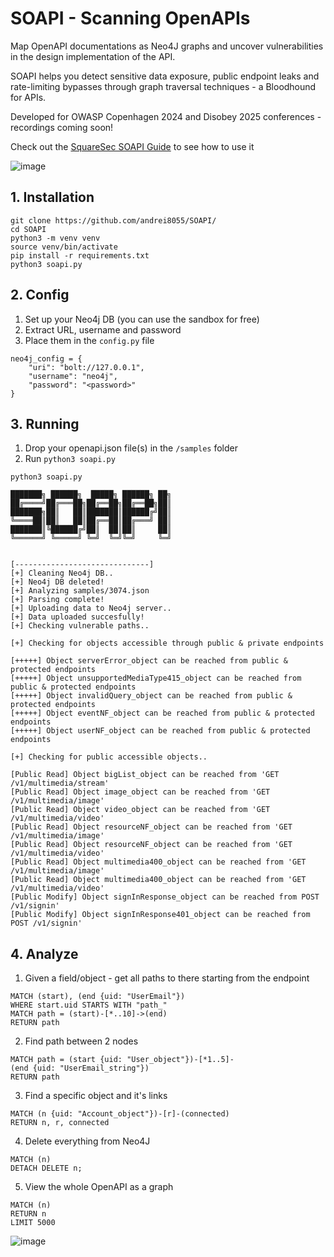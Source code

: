 # SOAPI - Scanning OpenAPIs

Map OpenAPI documentations as Neo4J graphs and uncover vulnerabilities in the design implementation of the API. 

SOAPI helps you detect sensitive data exposure, public endpoint leaks and rate-limiting bypasses through graph traversal techniques - a Bloodhound for APIs.

Developed for OWASP Copenhagen 2024 and Disobey 2025 conferences - recordings coming soon!

Check out the [SquareSec SOAPI Guide](https://www.sqrsec.com/soapi-guide) to see how to use it

![image](https://github.com/user-attachments/assets/bede7a1f-f5f1-4fe2-9e34-df2985cd5a69)



## 1. Installation
```
git clone https://github.com/andrei8055/SOAPI/
cd SOAPI
python3 -m venv venv
source venv/bin/activate
pip install -r requirements.txt
python3 soapi.py
```

## 2. Config
1. Set up your Neo4j DB (you can use the sandbox for free)
2. Extract URL, username and password
3. Place them in the `config.py` file
```
neo4j_config = {
    "uri": "bolt://127.0.0.1",
    "username": "neo4j",
    "password": "<password>"
}
```

## 3. Running
1. Drop your openapi.json file(s) in the `/samples` folder
2. Run `python3 soapi.py`
```
python3 soapi.py 

███████╗ ██████╗  █████╗ ██████╗ ██╗
██╔════╝██╔═══██╗██╔══██╗██╔══██╗██║
███████╗██║   ██║███████║██████╔╝██║
╚════██║██║   ██║██╔══██║██╔═══╝ ██║
███████║╚██████╔╝██║  ██║██║     ██║
╚══════╝ ╚═════╝ ╚═╝  ╚═╝╚═╝     ╚═╝
                                    

[------------------------------]
[+] Cleaning Neo4j DB..
[+] Neo4j DB deleted!
[+] Analyzing samples/3074.json
[+] Parsing complete!
[+] Uploading data to Neo4j server..
[+] Data uploaded succesfully!
[+] Checking vulnerable paths..

[+] Checking for objects accessible through public & private endpoints

[+++++] Object serverError_object can be reached from public & protected endpoints
[+++++] Object unsupportedMediaType415_object can be reached from public & protected endpoints
[+++++] Object invalidQuery_object can be reached from public & protected endpoints
[+++++] Object eventNF_object can be reached from public & protected endpoints
[+++++] Object userNF_object can be reached from public & protected endpoints

[+] Checking for public accessible objects..

[Public Read] Object bigList_object can be reached from 'GET /v1/multimedia/stream'
[Public Read] Object image_object can be reached from 'GET /v1/multimedia/image'
[Public Read] Object video_object can be reached from 'GET /v1/multimedia/video'
[Public Read] Object resourceNF_object can be reached from 'GET /v1/multimedia/image'
[Public Read] Object resourceNF_object can be reached from 'GET /v1/multimedia/video'
[Public Read] Object multimedia400_object can be reached from 'GET /v1/multimedia/image'
[Public Read] Object multimedia400_object can be reached from 'GET /v1/multimedia/video'
[Public Modify] Object signInResponse_object can be reached from POST /v1/signin'
[Public Modify] Object signInResponse401_object can be reached from POST /v1/signin'
```

## 4. Analyze
1. Given a field/object - get all paths to there starting from the endpoint

```
MATCH (start), (end {uid: "UserEmail"})
WHERE start.uid STARTS WITH "path_"
MATCH path = (start)-[*..10]->(end)
RETURN path

```


2. Find path between 2 nodes

```
MATCH path = (start {uid: "User_object"})-[*1..5]-(end {uid: "UserEmail_string"})
RETURN path
```

3. Find a specific object and it's links
```
MATCH (n {uid: "Account_object"})-[r]-(connected)
RETURN n, r, connected

```


4. Delete everything from Neo4J

```
MATCH (n)
DETACH DELETE n;
```

5. View the whole OpenAPI as a graph
```
MATCH (n)
RETURN n
LIMIT 5000
```

![image](https://github.com/user-attachments/assets/3a7f80a0-81c4-463d-ac31-3c7e2de2235c)
